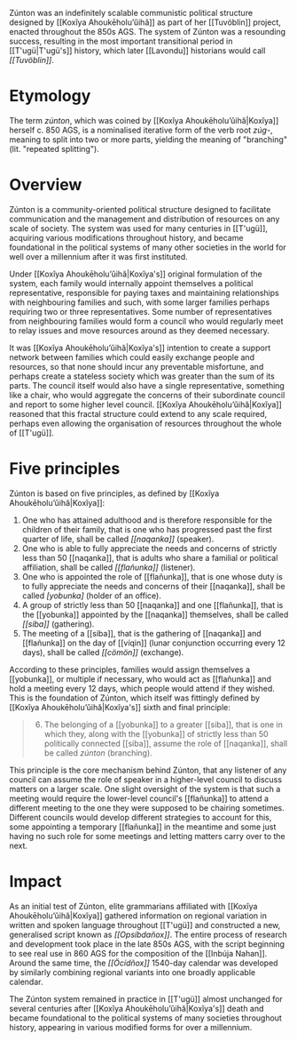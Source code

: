 Zúnton was an indefinitely scalable communistic political structure designed by [[Koxĭya Ahoukēholuʼŭihă]] as part of her [[Tuvöblin]] project, enacted throughout the 850s AGS. The system of Zúnton was a resounding success, resulting in the most important transitional period in [[T'ugü|T'ugü's]] history, which later [[Lavondu]] historians would call *[[Tuvöblin]]*.
# Etymology
The term *zúnton*, which was coined by [[Koxĭya Ahoukēholuʼŭihă|Koxĭya]] herself c. 850 AGS, is a nominalised iterative form of the verb root *zúg-*, meaning to split into two or more parts, yielding the meaning of "branching" (lit. "repeated splitting").
# Overview
Zúnton is a community-oriented political structure designed to facilitate communication and the management and distribution of resources on any scale of society. The system was used for many centuries in [[T'ugü]], acquiring various modifications throughout history, and became foundational in the political systems of many other societies in the world for well over a millennium after it was first instituted.

Under [[Koxĭya Ahoukēholuʼŭihă|Koxĭya's]] original formulation of the system, each family would internally appoint themselves a political representative, responsible for paying taxes and maintaining relationships with neighbouring families and such, with some larger families perhaps requiring two or three representatives. Some number of representatives from neighbouring families would form a council who would regularly meet to relay issues and move resources around as they deemed necessary.

It was [[Koxĭya Ahoukēholuʼŭihă|Koxĭya's]] intention to create a support network between families which could easily exchange people and resources, so that none should incur any preventable misfortune, and perhaps create a stateless society which was greater than the sum of its parts. The council itself would also have a single representative, something like a chair, who would aggregate the concerns of their subordinate council and report to some higher level council. [[Koxĭya Ahoukēholuʼŭihă|Koxĭya]] reasoned that this fractal structure could extend to any scale required, perhaps even allowing the organisation of resources throughout the whole of [[T'ugü]].
# Five principles
Zúnton is based on five principles, as defined by [[Koxĭya Ahoukēholuʼŭihă|Koxĭya]]:
1. One who has attained adulthood and is therefore responsible for the children of their family, that is one who has progressed past the first quarter of life, shall be called *[[naqanka]]* (speaker).
2. One who is able to fully appreciate the needs and concerns of strictly less than 50 [[naqanka]], that is adults who share a familial or political affiliation, shall be called *[[flañunka]]* (listener).
3. One who is appointed the role of [[flañunka]], that is one whose duty is to fully appreciate the needs and concerns of their [[naqanka]], shall be called *[yobunka]* (holder of an office).
4. A group of strictly less than 50 [[naqanka]] and one [[flañunka]], that is the [[yobunka]] appointed by the [[naqanka]] themselves, shall be called *[[siba]]* (gathering).
5. The meeting of a [[siba]], that is the gathering of [[naqanka]] and [[flañunka]] on the day of [[víqin]] (lunar conjunction occurring every 12 days), shall be called *[[cömön]]* (exchange).

According to these principles, families would assign themselves a [[yobunka]], or multiple if necessary, who would act as [[flañunka]] and hold a meeting every 12 days, which people would attend if they wished. This is the foundation of Zúnton, which itself was fittingly defined by [[Koxĭya Ahoukēholuʼŭihă|Koxĭya's]] sixth and final principle:
> 6. The belonging of a [[yobunka]] to a greater [[siba]], that is one in which they, along with the [[yobunka]] of strictly less than 50 politically connected [[siba]], assume the role of [[naqanka]], shall be called *zúnton* (branching).

This principle is the core mechanism behind Zúnton, that any listener of any council can assume the role of speaker in a higher-level council to discuss matters on a larger scale. One slight oversight of the system is that such a meeting would require the lower-level council's [[flañunka]] to attend a different meeting to the one they were supposed to be chairing sometimes. Different councils would develop different strategies to account for this, some appointing a temporary [[flañunka]] in the meantime and some just having no such role for some meetings and letting matters carry over to the next.
# Impact
As an initial test of Zúnton, elite grammarians affiliated with [[Koxĭya Ahoukēholuʼŭihă|Koxĭya]] gathered information on regional variation in written and spoken language throughout [[T'ugü]] and constructed a new, generalised script known as *[[Opsíbdañox]]*. The entire process of research and development took place in the late 850s AGS, with the script beginning to see real use in 860 AGS for the composition of the [[Inbúja Nahan]]. Around the same time, the *[[Öcídñox]]* 1540-day calendar was developed by similarly combining regional variants into one broadly applicable calendar.

The Zúnton system remained in practice in [[T'ugü]] almost unchanged for several centuries after [[Koxĭya Ahoukēholuʼŭihă|Koxĭya's]] death and became foundational to the political systems of many societies throughout history, appearing in various modified forms for over a millennium.